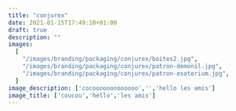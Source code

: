 ```yaml
---
title: "conjurex"
date: 2021-01-15T17:49:10+01:00
draft: true
description: ""
images:
  [
    "/images/branding/packaging/conjurex/boites2.jpg",
    "/images/branding/packaging/conjurex/patron-demonil.jpg",
    "/images/branding/packaging/conjurex/patron-esoterium.jpg",
  ]
image_description: ['cocooooooooooooo','','hello les amis']
image_title: ['coucou','hello','les amis']
---
```

